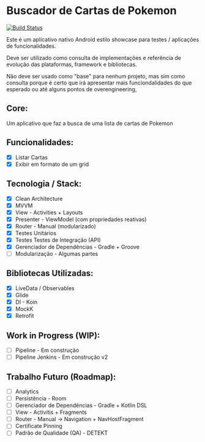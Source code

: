 # Buscador de Cartas de Pokemon

[![Build Status](https://app.bitrise.io/app/6af20d613b256a46/status.svg?token=k8HVpWL5aQTU_9TrTgxb4Q&branch=master)](https://app.bitrise.io/app/6af20d613b256a46)

Este é um aplicativo nativo Android estilo showcase para testes / aplicações de funcionalidades.

Deve ser utilizado como consulta de implementações e referência de evolução das plataformas, framework e bibliotecas.

Não deve ser usado como "base" para nenhum projeto, mas sim como consulta porque é certo que irá apresentar mais funciondalidades do que esperado ou até alguns pontos de overengineering,

## Core:

Um aplicativo que faz a busca de uma lista de cartas de Pokemon

## Funcionalidades:

- [x] Listar Cartas
- [X] Exibir em formato de um grid

## Tecnologia / Stack:

- [x] Clean Architecture
- [x] MVVM
- [x] View - Activities + Layouts
- [x] Presenter - ViewModel (com propriedades reativas)
- [x] Router - Manual (modularizado)
- [x] Testes Unitários
- [x] Testes Testes de Integração (API)
- [x] Gerenciador de Dependências - Gradle + Groove
- [ ] Modularização - Algumas partes

## Bibliotecas Utilizadas:

- [x] LiveData / Observables
- [x] Glide
- [x] DI - Koin
- [x] MockK
- [x] Retrofit

## Work in Progress (WIP):

- [ ] Pipeline - Em construção
- [ ] Pipeline Jenkins - Em construção v2

## Trabalho Futuro (Roadmap):

- [ ] Analytics
- [ ] Persistência - Room
- [ ] Gerenciador de Dependências - Gradle + Kotlin DSL
- [ ] View - Activitis + Fragments
- [ ] Router - Manual -> Navigation + NavHostFragment
- [ ] Certificate Pinning
- [ ] Padrão de Qualidade (QA) - DETEKT
